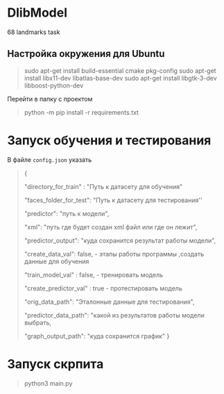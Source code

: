 # DlibModel
68 landmarks task

## Настройка окружения для Ubuntu

> sudo apt-get install build-essential cmake pkg-config
> sudo apt-get install libx11-dev libatlas-base-dev
> sudo apt-get install libgtk-3-dev libboost-python-dev

Перейти в папку с проектом 

> python -m pip install -r requirements.txt

# 

# Запуск обучения и тестирования

В файле `config.json` указать

> {
> 
> "directory_for_train" : "Путь к датасету для обучения"
> 
>  "faces_folder_for_test": "Путь к датасету для тестирования''
> 
> "predictor": "путь к модели", 
> 
>  "xml": "путь где будет создан xml файл или где он лежит", 
>  
>  "predictor_output": "куда сохранится результат работы модели",
>   
>  "create_data_val": false, - этапы работы программы ,создать данные для обучения
>  
>  "train_model_val" : false, - тренировать модель
>  
>  "create_predictor_val" : true - протестировать модель
> 
> "orig_data_path": "Эталонные данные для тестирования", 
> 
> "predictor_data_path": "какой из результатов работы модели выбрать, 
> 
> "graph_output_path": "куда сохранится график" 
> }   



# Запуск скрпита

> python3 main.py
